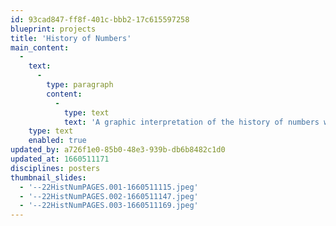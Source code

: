 ```yaml
---
id: 93cad847-ff8f-401c-bbb2-17c615597258
blueprint: projects
title: 'History of Numbers'
main_content:
  -
    text:
      -
        type: paragraph
        content:
          -
            type: text
            text: 'A graphic interpretation of the history of numbers was originally designed to accompany the article by Ramon Cardenas, published in the 1971 issue of the quarterly magazine by Peat, Marwick, Mitchell & Co. The image for the article caused a demand for extra copies; and when none were left PMM decided to publish a poster version of it.'
    type: text
    enabled: true
updated_by: a726f1e0-85b0-48e3-939b-db6b8482c1d0
updated_at: 1660511171
disciplines: posters
thumbnail_slides:
  - '--22HistNumPAGES.001-1660511115.jpeg'
  - '--22HistNumPAGES.002-1660511147.jpeg'
  - '--22HistNumPAGES.003-1660511169.jpeg'
---
```

